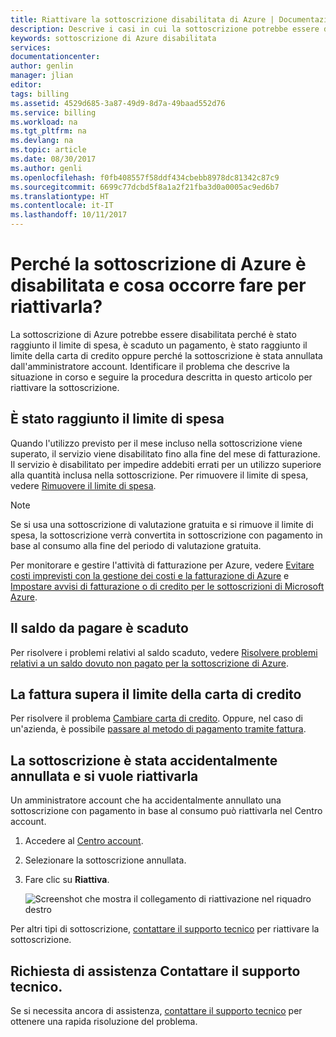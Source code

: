 ```yaml
---
title: Riattivare la sottoscrizione disabilitata di Azure | Documentazione Microsoft
description: Descrive i casi in cui la sottoscrizione potrebbe essere disabilitata e come riattivarla.
keywords: sottoscrizione di Azure disabilitata
services: 
documentationcenter: 
author: genlin
manager: jlian
editor: 
tags: billing
ms.assetid: 4529d685-3a87-49d9-8d7a-49baad552d76
ms.service: billing
ms.workload: na
ms.tgt_pltfrm: na
ms.devlang: na
ms.topic: article
ms.date: 08/30/2017
ms.author: genli
ms.openlocfilehash: f0fb408557f58ddf434cbebb8978dc81342c87c9
ms.sourcegitcommit: 6699c77dcbd5f8a1a2f21fba3d0a0005ac9ed6b7
ms.translationtype: HT
ms.contentlocale: it-IT
ms.lasthandoff: 10/11/2017
---
```

# <a name="why-is-my-azure-subscription-disabled-and-how-do-i-reactivate-it"></a>Perché la sottoscrizione di Azure è disabilitata e cosa occorre fare per riattivarla?

La sottoscrizione di Azure potrebbe essere disabilitata perché è stato raggiunto il limite di spesa, è scaduto un pagamento, è stato raggiunto il limite della carta di credito oppure perché la sottoscrizione è stata annullata dall'amministratore account. Identificare il problema che descrive la situazione in corso e seguire la procedura descritta in questo articolo per riattivare la sottoscrizione.

## <a name="you-reached-your-spending-limit"></a>È stato raggiunto il limite di spesa

Quando l'utilizzo previsto per il mese incluso nella sottoscrizione viene superato, il servizio viene disabilitato fino alla fine del mese di fatturazione. Il servizio è disabilitato per impedire addebiti errati per un utilizzo superiore alla quantità inclusa nella sottoscrizione. Per rimuovere il limite di spesa, vedere [Rimuovere il limite di spesa](billing-spending-limit.md#remove).

> [!NOTE] 
> Se si usa una sottoscrizione di valutazione gratuita e si rimuove il limite di spesa, la sottoscrizione verrà convertita in sottoscrizione con pagamento in base al consumo alla fine del periodo di valutazione gratuita.

Per monitorare e gestire l'attività di fatturazione per Azure, vedere [Evitare costi imprevisti con la gestione dei costi e la fatturazione di Azure](billing-getting-started.md) e [Impostare avvisi di fatturazione o di credito per le sottoscrizioni di Microsoft Azure](billing-set-up-alerts.md).

## <a name="your-bill-is-past-due"></a>Il saldo da pagare è scaduto

Per risolvere i problemi relativi al saldo scaduto, vedere [Risolvere problemi relativi a un saldo dovuto non pagato per la sottoscrizione di Azure](billing-azure-subscription-past-due-balance.md).

## <a name="the-bill-exceeds-your-credit-card-limit"></a>La fattura supera il limite della carta di credito

Per risolvere il problema [Cambiare carta di credito](billing-how-to-change-credit-card.md). Oppure, nel caso di un'azienda, è possibile [passare al metodo di pagamento tramite fattura](billing-how-to-pay-by-invoice.md).

## <a name="the-subscription-was-accidentally-canceled-and-you-want-to-reactivate"></a>La sottoscrizione è stata accidentalmente annullata e si vuole riattivarla

Un amministratore account che ha accidentalmente annullato una sottoscrizione con pagamento in base al consumo può riattivarla nel Centro account.

1. Accedere al [Centro account](https://account.windowsazure.com/Subscriptions).
1. Selezionare la sottoscrizione annullata.
1. Fare clic su **Riattiva**.

    ![Screenshot che mostra il collegamento di riattivazione nel riquadro destro](./media/billing-how-to-cancel-azure-subscription/reactivate-sub.png)

Per altri tipi di sottoscrizione, [contattare il supporto tecnico](https://portal.azure.com/?#blade/Microsoft_Azure_Support/HelpAndSupportBlade) per riattivare la sottoscrizione.

## <a name="need-help-contact-support"></a>Richiesta di assistenza Contattare il supporto tecnico.

Se si necessita ancora di assistenza, [contattare il supporto tecnico](https://portal.azure.com/?#blade/Microsoft_Azure_Support/HelpAndSupportBlade) per ottenere una rapida risoluzione del problema.
